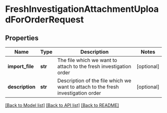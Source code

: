 # FreshInvestigationAttachmentUploadForOrderRequest

## Properties
Name | Type | Description | Notes
------------ | ------------- | ------------- | -------------
**import_file** | **str** | The file which we want to attach to the fresh investigation order | [optional] 
**description** | **str** | Description of the file which we want to attach to the fresh investigation order | [optional] 

[[Back to Model list]](../README.md#documentation-for-models) [[Back to API list]](../README.md#documentation-for-api-endpoints) [[Back to README]](../README.md)

